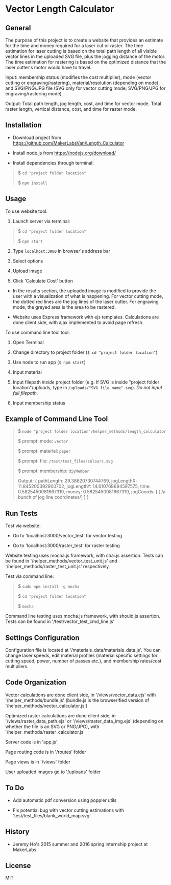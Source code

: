 Vector Length Calculator
========================

General
-------
The purpose of this project is to create a website that provides an estimate for the time and money required for a laser cut or raster. The time estimation for laser cutting is based on the total path length of all visible vector lines in the uploaded SVG file, plus the jogging distance of the motor. The time estimation for rastering is based on the optimized distance that the laser cutter's motor would have to travel.

Input: membership status (modifies the cost multiplier), mode (vector cutting or engraving/rastering), material/resolution (depending on mode), and SVG/PNG/JPG file (SVG only for vector cutting mode; SVG/PNG/JPG for engraving/rastering mode)

Output: Total path length, jog length, cost, and time for vector mode. Total raster length, vertical distance, cost, and time for raster mode.

Installation
------------
* Download project from https://github.com/MakerLabsVan/Length_Calculator

* Install node.js from https://nodejs.org/download/

* Install dependencies through terminal:

> $ `cd "project folder location"`
>
> $ `npm install`

Usage
-----
To use website tool:

1. Launch server via terminal:

> $ `cd "project folder location"`
>
> $ `npm start`

2. Type `localhost:3000` in browser's address bar

3. Select options

4. Upload image

5. Click 'Calculate Cost' button

* In the results section, the uploaded image is modified to provide the user with a visualization of what is happening. For vector cutting mode, the dotted red lines are the jog lines of the laser cutter. For engraving mode, the greyed area is the area to be rastered.

* Website uses Express framework with ejs templates. Calculations are done client side, with ajax implemented to avoid page refresh.


To use command line tool tool:

1. Open Terminal

2. Change directory to project folder (`$ cd "project folder location"`)

3. Use node to run app (`$ npm start`)

4. Input material

5. Input filepath _inside_ project folder (e.g. If SVG is inside "project folder location"/uploads, type in `/uploads/"SVG file name".svg`). _Do not input full filepath._

6. Input membership status

Example of Command Line Tool
----------------------------
> $ `node "project folder location"/helper_methods/length_calculator`
>
> $ prompt: mode: `vector`
>
> $ prompt: material: `paper`
>
> $ prompt: file: `/test/test_files/colours.svg`
>
> $ prompt: membership: `diyMember`
>
> Output:
> { pathLength: 29.38620730744769,
> jogLengthX: 11.845200392900702,
> jogLengthY: 14.610769694597575,
> time: 0.5825450081667319,
> money: 0.5825450081667319,
> jogCoords: 
>  [ [ /a bunch of jog line coordinates/] ] }

Run Tests
---------
Test via website:

* Go to 'localhost:3000/vector_test' for vector testing

* Go to 'localhost:3000/raster_test' for raster testing

Website testing uses mocha.js framework, with chai.js assertion. Tests can be found in '/helper_methods/vector_test_unit.js' and '/helper_methods/raster_test_unit.js' respectively

Test via command line:

> $ `sudo npm install -g mocha`
>
> $ `cd "project folder location"`
>
> $ `mocha`

Command line testing uses mocha.js framework, with should.js assertion. Tests can be found in '/test/vector_test_cmd_line.js'

Settings Configuration
----------------------
Configuration file is located at '/materials_data/materials_data.js'. You can change laser speeds, edit material profiles (material specific settings for cutting speed, power, number of passes etc.), and membership rates/cost multipliers.

Code Organization
-----------------
Vector calculations are done client side, in '/views/vector_data.ejs' with '/helper_methods/bundle.js' (bundle.js is the browserified version of '/helper_methods/vector_calculator.js')

Optimized raster calculations are done client side, in '/views/raster_data_path.ejs' or '/views/raster_data_img.ejs' (depending on whether the file is an SVG or PNG/JPG), with '/helper_methods/raster_calculator.js'

Server code is in 'app.js'

Page routing code is in '/routes' folder

Page views is in '/views' folder

User uploaded images go to '/uploads' folder

To Do
-----
* Add automatic pdf conversion using poppler utils

* Fix potential bug with vector cutting estimations with 'test/test_files/blank_world_map.svg'

History
-------
* Jeremy Ho's 2015 summer and 2016 spring internship project at MakerLabs

License
-------
MIT